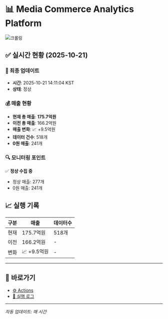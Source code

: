 # 📊 Media Commerce Analytics Platform

![크롤링](https://img.shields.io/badge/크롤링-정상-green)

## ✅ 실시간 현황 (2025-10-21)

### 📍 최종 업데이트
- **시간**: 2025-10-21 14:11:04 KST
- **상태**: 정상

### 💰 매출 현황
- **현재 총 매출**: **175.7억원**
- **이전 총 매출**: 166.2억원
- **매출 변화**: 📈 +9.5억원
- **데이터 건수**: 518개
- **0원 매출**: 241개

### 🔍 모니터링 포인트

✅ **정상 수집 중**
- 정상 매출: 277개
- 0원 매출: 241개


## 📈 실행 기록

| 구분 | 매출 | 데이터수 |
|------|------|----------|
| 현재 | 175.7억원 | 518개 |
| 이전 | 166.2억원 | - |
| 변화 | 📈 +9.5억원 | - |

---

## 🔗 바로가기

- [⚙️ Actions](../../actions)
- [📝 실행 로그](../../actions/workflows/daily_scraping.yml)

---

*자동 업데이트: 매 시간*
